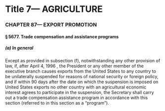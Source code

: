 
# Title 7— AGRICULTURE
### CHAPTER 87— EXPORT PROMOTION
#### § 5677. Trade compensation and assistance programs
##### (a) In general

Except as provided in subsection (f), notwithstanding any other provision of law, if, after April 4, 1996 , the President or any other member of the executive branch causes exports from the United States to any country to be unilaterally suspended for reasons of national security or foreign policy, and if within 90 days after the date on which the suspension is imposed on United States exports no other country with an agricultural economic interest agrees to participate in the suspension, the Secretary shall carry out a trade compensation assistance program in accordance with this section (referred to in this section as a “program”).
